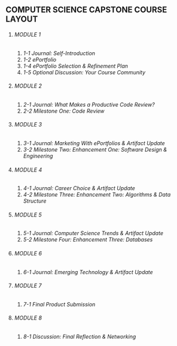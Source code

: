 ## COMPUTER SCIENCE CAPSTONE COURSE LAYOUT

1. ###### MODULE 1
    1. *1-1 Journal: Self-Introduction*
    2. *1-2 ePortfolio*
    3. *1-4 ePortfolio Selection & Refinement Plan*
    4. *1-5 Optional Discussion: Your Course Community*
  
2. ###### MODULE 2
    1. *2-1 Journal: What Makes a Productive Code Review?*
    2. *2-2 Milestone One: Code Review*

3. ###### MODULE 3
    1. *3-1 Journal: Marketing With ePortfolios & Artifact Update*
    2. *3-2 Milestone Two: Enhancement One: Software Design & Engineering*
  
4. ###### MODULE 4
    1. *4-1 Journal: Career Choice & Artifact Update*
    2. *4-2 Milestone Three: Enhancement Two: Algorithms & Data Structure*

5. ###### MODULE 5
    1. *5-1 Journal: Computer Science Trends & Artifact Update*
    2. *5-2 Milestone Four: Enhancement Three: Databases*
  
6. ###### MODULE 6
    1. *6-1 Journal: Emerging Technology & Artifact Update*
  
7. ###### MODULE 7
    1. *7-1 Final Product Submission*
  
8. ###### MODULE 8
    1. *8-1 Discussion: Final Reflection & Networking*

